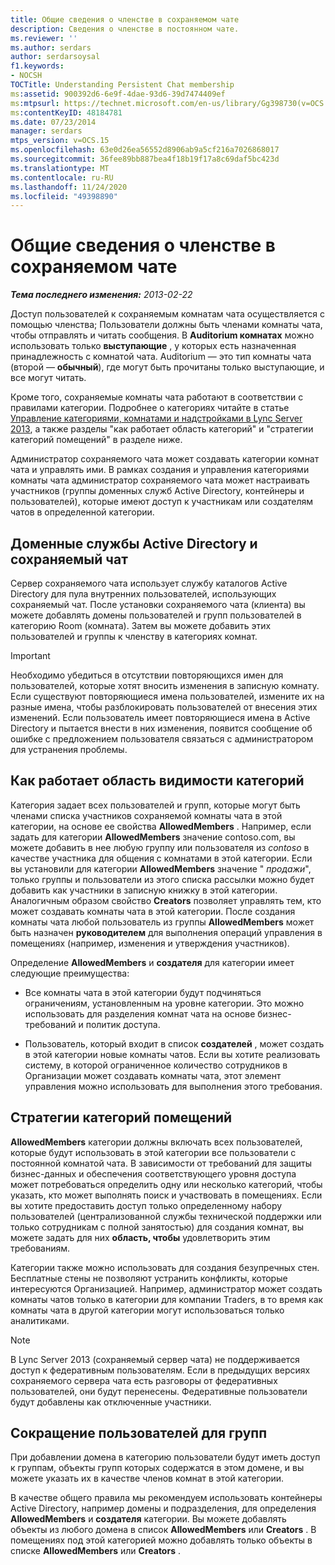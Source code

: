```yaml
---
title: Общие сведения о членстве в сохраняемом чате
description: Сведения о членстве в постоянном чате.
ms.reviewer: ''
ms.author: serdars
author: serdarsoysal
f1.keywords:
- NOCSH
TOCTitle: Understanding Persistent Chat membership
ms:assetid: 900392d6-6e9f-4dae-93d6-39d7474409ef
ms:mtpsurl: https://technet.microsoft.com/en-us/library/Gg398730(v=OCS.15)
ms:contentKeyID: 48184781
ms.date: 07/23/2014
manager: serdars
mtps_version: v=OCS.15
ms.openlocfilehash: 63e0d26ea56552d8906ab9a5cf216a7026868017
ms.sourcegitcommit: 36fee89bb887bea4f18b19f17a8c69daf5bc423d
ms.translationtype: MT
ms.contentlocale: ru-RU
ms.lasthandoff: 11/24/2020
ms.locfileid: "49398890"
---
```

# <a name="understanding-persistent-chat-membership"></a>Общие сведения о членстве в сохраняемом чате

<div data-xmlns="http://www.w3.org/1999/xhtml">

<div class="topic" data-xmlns="http://www.w3.org/1999/xhtml" data-msxsl="urn:schemas-microsoft-com:xslt" data-cs="https://msdn.microsoft.com/">

<div data-asp="https://msdn2.microsoft.com/asp">



</div>

<div id="mainSection">

<div id="mainBody">

<span> </span>

_**Тема последнего изменения:** 2013-02-22_

Доступ пользователей к сохраняемым комнатам чата осуществляется с помощью членства; Пользователи должны быть членами комнаты чата, чтобы отправлять и читать сообщения. В **Auditorium комнатах** можно использовать только **выступающие** , у которых есть назначенная принадлежность с комнатой чата. Auditorium — это тип комнаты чата (второй — **обычный**), где могут быть прочитаны только выступающие, и все могут читать.

Кроме того, сохраняемые комнаты чата работают в соответствии с правилами категории. Подробнее о категориях читайте в статье [Управление категориями, комнатами и надстройками в Lync Server 2013](lync-server-2013-managing-categories-rooms-and-add-ins.md), а также разделы "как работает область категорий" и "стратегии категорий помещений" в разделе ниже.

Администратор сохраняемого чата может создавать категории комнат чата и управлять ими. В рамках создания и управления категориями комнаты чата администратор сохраняемого чата может настраивать участников (группы доменных служб Active Directory, контейнеры и пользователей), которые имеют доступ к участникам или создателям чатов в определенной категории.

<div>

## <a name="active-directory-domain-services-and-persistent-chat"></a>Доменные службы Active Directory и сохраняемый чат

Сервер сохраняемого чата использует службу каталогов Active Directory для пула внутренних пользователей, использующих сохраняемый чат. После установки сохраняемого чата (клиента) вы можете добавлять домены пользователей и групп пользователей в категорию Room (комната). Затем вы можете добавить этих пользователей и группы к членству в категориях комнат.

<div>


> [!IMPORTANT]  
> Необходимо убедиться в отсутствии повторяющихся имен для пользователей, которые хотят вносить изменения в записную комнату. Если существуют повторяющиеся имена пользователей, измените их на разные имена, чтобы разблокировать пользователей от внесения этих изменений. Если пользователь имеет повторяющиеся имена в Active Directory и пытается внести в них изменения, появится сообщение об ошибке с предложением пользователя связаться с администратором для устранения проблемы.



</div>

</div>

<div>

## <a name="how-category-scoping-works"></a>Как работает область видимости категорий

Категория задает всех пользователей и групп, которые могут быть членами списка участников сохраняемой комнаты чата в этой категории, на основе ее свойства **AllowedMembers** . Например, если задать для категории **AllowedMembers** значение contoso.com, вы можете добавить в нее любую группу или пользователя из *contoso* в качестве участника для общения с комнатами в этой категории. Если вы установили для категории **AllowedMembers** значение " *продажи*", только группы и пользователи из этого списка рассылки можно будет добавить как участники в записную книжку в этой категории. Аналогичным образом свойство **Creators** позволяет управлять тем, кто может создавать комнаты чата в этой категории. После создания комнаты чата любой пользователь из группы **AllowedMembers** может быть назначен **руководителем** для выполнения операций управления в помещениях (например, изменения и утверждения участников).

Определение **AllowedMembers** и **создателя** для категории имеет следующие преимущества:

  - Все комнаты чата в этой категории будут подчиняться ограничениям, установленным на уровне категории. Это можно использовать для разделения комнат чата на основе бизнес-требований и политик доступа.

  - Пользователь, который входит в список **создателей** , может создать в этой категории новые комнаты чатов. Если вы хотите реализовать систему, в которой ограниченное количество сотрудников в Организации может создавать комнаты чата, этот элемент управления можно использовать для выполнения этого требования.

</div>

<div>

## <a name="room-category-strategies"></a>Стратегии категорий помещений

**AllowedMembers** категории должны включать всех пользователей, которые будут использовать в этой категории все пользователи с постоянной комнатой чата. В зависимости от требований для защиты бизнес-данных и обеспечения соответствующего уровня доступа может потребоваться определить одну или несколько категорий, чтобы указать, кто может выполнять поиск и участвовать в помещениях. Если вы хотите предоставить доступ только определенному набору пользователей (централизованной службы технической поддержки или только сотрудникам с полной занятостью) для создания комнат, вы можете задать для них **область, чтобы** удовлетворить этим требованиям.

Категории также можно использовать для создания безупречных стен. Бесплатные стены не позволяют устранить конфликты, которые интересуются Организацией. Например, администратор может создать комнаты чатов только в категории для компании Traders, в то время как комнаты чата в другой категории могут использоваться только аналитиками.

<div>


> [!NOTE]  
> В Lync Server 2013 (сохраняемый сервер чата) не поддерживается доступ к федеративным пользователям. Если в предыдущих версиях сохраняемого сервера чата есть разговоры от федеративных пользователей, они будут перенесены. Федеративные пользователи будут добавлены как отключенные участники.



</div>

</div>

<div>

## <a name="narrowing-the-members-to-user-groups"></a>Сокращение пользователей для групп

При добавлении домена в категорию пользователи будут иметь доступ к группам, объекты групп которых содержатся в этом домене, и вы можете указать их в качестве членов комнат в этой категории.

В качестве общего правила мы рекомендуем использовать контейнеры Active Directory, например домены и подразделения, для определения **AllowedMembers** и **создателя** категории. Вы можете добавлять объекты из любого домена в список **AllowedMembers** или **Creators** . В помещениях под этой категорией можно добавлять только объекты в списке **AllowedMembers** или **Creators** .

</div>

</div>

<span> </span>

</div>

</div>

</div>

